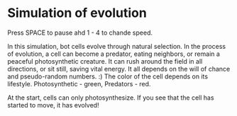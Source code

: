 # Simulation of evolution

Press SPACE to pause ahd 1 - 4 to chande speed.

In this simulation, bot cells evolve through natural selection.
In the process of evolution, a cell can become a predator, eating neighbors, or remain a peaceful photosynthetic creature.
It can rush around the field in all directions, or sit still, saving vital energy. It all depends on the will of chance and pseudo-random numbers. :)
The color of the cell depends on its lifestyle. Photosynthetic - green, Predators - red.

At the start, cells can only photosynthesize. If you see that the cell has started to move, it has evolved!
